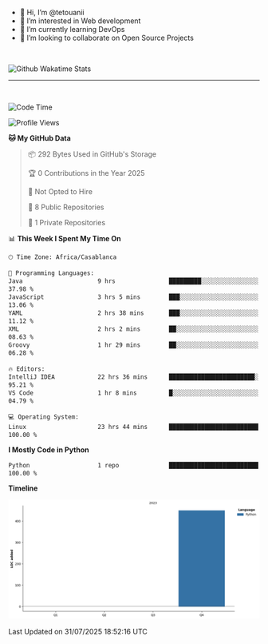 - 👋 Hi, I’m @tetouanii
- 👀 I’m interested in Web development
- 🌱 I’m currently learning DevOps
- 💞️ I’m looking to collaborate on Open Source Projects

<br/>


![Github Wakatime Stats](https://github-readme-stats.vercel.app/api/wakatime/?username=@walidbosso&layout=compact&&theme=default&link="https://www.github.com/USERNAME/") 

--- 

<br/>


  
<!--START_SECTION:waka-->
![Code Time](http://img.shields.io/badge/Code%20Time-548%20hrs%2022%20mins-blue)

![Profile Views](http://img.shields.io/badge/Profile%20Views-0-blue)

**🐱 My GitHub Data** 

> 📦 292 Bytes Used in GitHub's Storage 
 > 
> 🏆 0 Contributions in the Year 2025
 > 
> 🚫 Not Opted to Hire
 > 
> 📜 8 Public Repositories 
 > 
> 🔑 1 Private Repositories 
 > 
📊 **This Week I Spent My Time On** 

```text
🕑︎ Time Zone: Africa/Casablanca

💬 Programming Languages: 
Java                     9 hrs               █████████░░░░░░░░░░░░░░░░   37.98 % 
JavaScript               3 hrs 5 mins        ███░░░░░░░░░░░░░░░░░░░░░░   13.06 % 
YAML                     2 hrs 38 mins       ███░░░░░░░░░░░░░░░░░░░░░░   11.12 % 
XML                      2 hrs 2 mins        ██░░░░░░░░░░░░░░░░░░░░░░░   08.63 % 
Groovy                   1 hr 29 mins        ██░░░░░░░░░░░░░░░░░░░░░░░   06.28 % 

🔥 Editors: 
IntelliJ IDEA            22 hrs 36 mins      ████████████████████████░   95.21 % 
VS Code                  1 hr 8 mins         █░░░░░░░░░░░░░░░░░░░░░░░░   04.79 % 

💻 Operating System: 
Linux                    23 hrs 44 mins      █████████████████████████   100.00 % 
```

**I Mostly Code in Python** 

```text
Python                   1 repo              █████████████████████████   100.00 % 
```



**Timeline**

![Lines of Code chart](https://raw.githubusercontent.com/tetouanii/tetouanii/main/assets/bar_graph.png)


 Last Updated on 31/07/2025 18:52:16 UTC
<!--END_SECTION:waka-->
